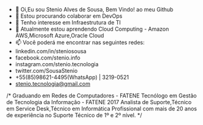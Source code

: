 - 👋 Oi,Eu sou Stenio Alves de Sousa, Bem Vindo! ao meu Github
- 💞️ Estou procurando colaborar em DevOps
- 👀 Tenho interesse em Infraestrutura de TI
- 🌱 Atualmente estou aprendendo Cloud Computing - Amazon AWS,Microsoft Azure,Oracle Cloud 
- 📫 Você poderá me encontrar nas seguintes redes:
-  linkedin.com/in/steniosousa
-  facebook.com/stenio.info
-  instagram.com/stenio.tecnologia
-  twitter.com/SousaStenio
-  +55(85)98621-4495(WhatsApp) | 3219-0521  
-  stenio.tecnologia@gmail.com

<html>
 
 <body>
  /* Graduando em Redes de Computadores - FATENE
     Tecnólogo em Gestão de Tecnologia da Informação - FATENE 2017
     Analista de Suporte,Técnico em Service Desk,Técnico em Informática
     Profissional com mais de 20 anos de experiência no Suporte Técnico de 1º e 2º nível.
        */ 
 </body>
</html>

